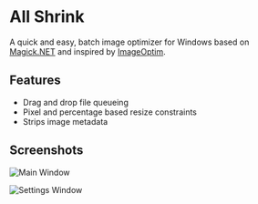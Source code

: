 # All Shrink
A quick and easy, batch image optimizer for Windows based on [Magick.NET](https://magick.codeplex.com/) and inspired by [ImageOptim](https://imageoptim.com/).

## Features
- Drag and drop file queueing
- Pixel and percentage based resize constraints
- Strips image metadata

## Screenshots

![Main Window](http://allshrink.com/images/screenshot-main.png)

![Settings Window](http://allshrink.com/images/screenshot-settings.png)
